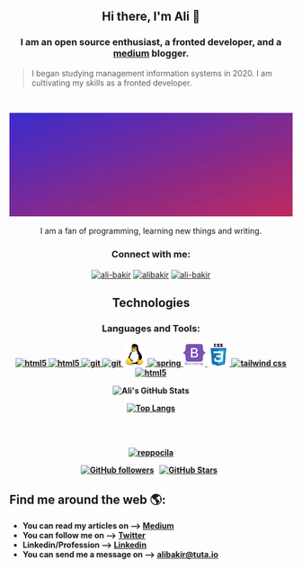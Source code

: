 
<h2 align="center"> Hi there, I'm Ali 👋 </h2>

<h3 align="center"> 
I am an open source enthusiast, a fronted developer, and a <a href="https://medium.com/@ali-bakir" target="_blank">medium</a> blogger.
 </h3>

>   I began studying management information systems in 2020. I am cultivating my skills as a fronted developer.
<br />

<p align="center">

<img src="/about-me.gif" alt="ali-bakir fronted engineer and blogger" />
</p>

<p align="center"> I am a fan of programming, learning new things and writing.</p>

<h3 align="center">Connect with me:</h3>
<p align="center">
<a href="https://www.hackerrank.com/alibakir" target="_blank"><img align="center" src="https://cdn3.iconfinder.com/data/icons/logos-and-brands-adobe/512/160_Hackerrank-512.png" alt="ali-bakir" height="30" width="30" /></a>
<a href="https://stackoverflow.com/users/20060788/alibakir" target="_blank"><img align="center" src="https://www.vectorlogo.zone/logos/stackoverflow/stackoverflow-icon.svg" alt="alibakir" height="30" width="30" /></a>
<a href="https://www.linkedin.com/in/ali-bakir/" target="_blank"><img align="center" src="https://www.vectorlogo.zone/logos/linkedin/linkedin-tile.svg" alt="ali-bakir" height="30" width="30" /></a>  
</p> 
  
<h2 align="center"><strong>Technologies<strong></h2>

</p>

<h3 align="center">Languages and Tools:</h3>
<p align="center"> <a href="https://www.javascript.com/" target="_blank" rel="noreferrer"> <img src="https://www.vectorlogo.zone/logos/javascript/javascript-icon.svg" alt="html5" width="40" height="40"/> </a><a href="https://reactjs.org/" target="_blank" rel="noreferrer"> <img src="https://www.vectorlogo.zone/logos/reactjs/reactjs-icon.svg" alt="html5" width="40" height="40"/> </a> <a href="https://www.java.com/tr/" target="_blank" rel="noreferrer"> <img src="https://www.vectorlogo.zone/logos/java/java-icon.svg" alt="git" width="40" height="40"</a> <a href="https://git-scm.com/" target="_blank" rel="noreferrer"> <img src="https://www.vectorlogo.zone/logos/git-scm/git-scm-icon.svg" alt="git" width="40" height="40"</a>  <a href="https://www.linux.org/" target="_blank" rel="noreferrer"> <img src="https://raw.githubusercontent.com/devicons/devicon/master/icons/linux/linux-original.svg" alt="linux" width="40" height="40"/> </a>  <a href="https://spring.io/" target="_blank" rel="noreferrer"> <img src="https://www.vectorlogo.zone/logos/springio/springio-icon.svg" alt="spring" width="40" height="40"/> </a>
 <a href="https://getbootstrap.com" target="_blank" rel="noreferrer"> <img src="https://raw.githubusercontent.com/devicons/devicon/master/icons/bootstrap/bootstrap-plain-wordmark.svg" alt="bootstrap" width="40" height="40"/> </a> <a href="https://www.w3schools.com/css/" target="_blank" rel="noreferrer"> <img src="https://raw.githubusercontent.com/devicons/devicon/master/icons/css3/css3-original-wordmark.svg" alt="css3" width="40" height="40"/> </a>  <a href="https://tailwindcss.com/ target="_blank" rel="noreferrer"> <img src="https://www.vectorlogo.zone/logos/tailwindcss/tailwindcss-icon.svg" alt="tailwind css" width="40" height="40"/> </a> <a href="https://www.python.org/" target="_blank" rel="noreferrer"> <img src="https://www.vectorlogo.zone/logos/python/python-icon.svg" alt="html5" width="40" height="40"/> </a> 

</p>





<p align="center">
<img align="center" src="https://github-readme-stats.vercel.app/api?username=ali-bakir&show_icons=true&locale=en&theme=github_dark" target="_blank" alt="Ali's GitHub Stats" /></p>

<div align="center">
  
[![Top Langs](https://github-readme-stats.vercel.app/api/top-langs/?username=ali-bakir&layout=compact&theme=github_dark)](https://github.com/ali-bakir/github-readme-stats)
  
<br />
<br />

 <a href="https://twitter.com/reppocila" target="blank"><img src="https://img.shields.io/twitter/follow/reppocila?logo=twitter&style=for-the-badge" target="_blank" alt="reppocila" /></a> 
 
  [![GitHub followers](https://img.shields.io/github/followers/ali-bakir?logo=GitHub&style=for-the-badge)](https://github.com/ali-bakir)  &nbsp; [![GitHub Stars](https://img.shields.io/github/stars/ali-bakir?logo=github&style=for-the-badge)](https://github.com/ali-bakir) &nbsp; 

 </div>

## Find me around the web 🌎:
- You can read my articles on  ⟶  <a href="https://medium.com/@ali-bakir" target="_blank">Medium</a> 
- You can follow me on  ⟶  <a href="https://twitter.com/reppocila" target="_blank">Twitter</a>
- Linkedin/Profession  ⟶  <a href="https://www.linkedin.com/in/ali-bakir/" target="_blank">Linkedin</a> 
- You can send me a message on  ⟶  <a class="line" target="_blank" href="mailto:alibakrr@protonmail.com">alibakir@tuta.io</a>


